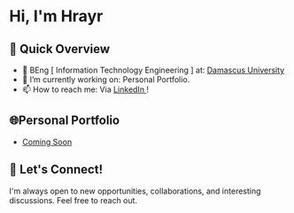 # Hi, I'm Hrayr

## 🚀 Quick Overview

- 🔭 BEng  [  Information Technology Engineering  ] at: [Damascus University](https://www.damascusuniversity.edu.sy/index.php?lang=2)
- 🔨 I’m currently working on: Personal Portfolio. 
- 📫 How to reach me: Via [ LinkedIn ](https://www.linkedin.com/in/hrayr-derbedrossian/) ! 

## 🌐Personal Portfolio

- [ Coming Soon ](https://github.com/hrayrdb)


## 🤝 Let's Connect!

I'm always open to new opportunities, collaborations, and interesting discussions. Feel free to reach out.
